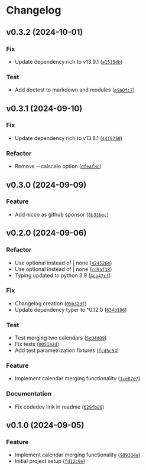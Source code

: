 # Changelog

## v0.3.2 (2024-10-01)

### Fix

- Update dependency rich to v13.9.1 ([`a1515db`](https://github.com/mergecal/python-mergecal/commit/a1515dbc1139b0b85cae2bd51710674db5329165))

### Test

- Add doctest to markdown and modules ([`e9a0fc7`](https://github.com/mergecal/python-mergecal/commit/e9a0fc7b4784131344631cec7d5fa23d99d116cd))

## v0.3.1 (2024-09-10)

### Fix

- Update dependency rich to v13.8.1 ([`44f9750`](https://github.com/mergecal/python-mergecal/commit/44f97502921dee5d62c3babcaf62c80788670479))

### Refactor

- Remove --calscale option ([`dfeaf8c`](https://github.com/mergecal/python-mergecal/commit/dfeaf8cd466a08859cb29669d189a7b19eeb663b))

## v0.3.0 (2024-09-09)

### Feature

- Add nicco as github sponsor ([`8b31bec`](https://github.com/mergecal/python-mergecal/commit/8b31becaaaf068d3268fafb5ce7cd1988f00e38e))

## v0.2.0 (2024-09-06)

### Refactor

- Use optional instead of | none ([`424526e`](https://github.com/mergecal/python-mergecal/commit/424526ec471ca32a495b07f0fc6a5ab838a463c7))
- Use optional instead of | none ([`cd9af18`](https://github.com/mergecal/python-mergecal/commit/cd9af18d599596fa9d0beabfb5df577efcbe753d))
- Typing updated to python 3.9 ([`4ca47cf`](https://github.com/mergecal/python-mergecal/commit/4ca47cf9af71f9c6d1ce8efbbdd74b829d1c0e6b))

### Fix

- Changelog creation ([`05b32df`](https://github.com/mergecal/python-mergecal/commit/05b32df73344fea188feb36eb4abe6981895ccd4))
- Update dependency typer to ^0.12.0 ([`634b106`](https://github.com/mergecal/python-mergecal/commit/634b106fdbec9a3dd34cdd611825f5eb4cfe6053))

### Test

- Test merging two calendars ([`5c04d09`](https://github.com/mergecal/python-mergecal/commit/5c04d09b5799cc4b742fe298dcdda55e9ac372e1))
- Fix tests ([`0051a2d`](https://github.com/mergecal/python-mergecal/commit/0051a2dc9824cf6ff9c1387d0a07aff4e5278a44))
- Add test parametrization fixtures ([`fcd5c54`](https://github.com/mergecal/python-mergecal/commit/fcd5c54025969d858241ff96d172fab68a7f5199))

### Feature

- Implement calendar merging functionality ([`1ce87e7`](https://github.com/mergecal/python-mergecal/commit/1ce87e7716f448686828d8962967d3d3b0eec0ae))

### Documentation

- Fix codedev link in readme ([`629fb86`](https://github.com/mergecal/python-mergecal/commit/629fb86b86e677294a95b7f021dd19c1018d2bb8))

## v0.1.0 (2024-09-05)

### Feature

- Implement calendar merging functionality ([`989334a`](https://github.com/mergecal/python-mergecal/commit/989334afa2f5e91003a1319ada5e61c8051cddab))
- Initial project setup ([`fd12c9e`](https://github.com/mergecal/python-mergecal/commit/fd12c9ef927cdbea513f48828a1afbf30f8fe7e3))
